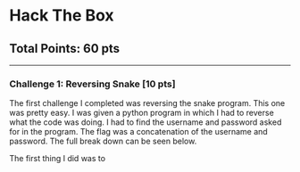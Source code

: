 # Hack The Box
## Total Points: 60 pts
__________________________________________________________________________________________

### Challenge 1: Reversing Snake [10 pts]
The first challenge I completed was reversing the snake program. This one was pretty easy. I was given a python program in which I had to reverse what the code was doing. I had to find the username and password asked for in the program. The flag was a concatenation of the username and password. The full break down can be seen below.

The first thing I did was to 
